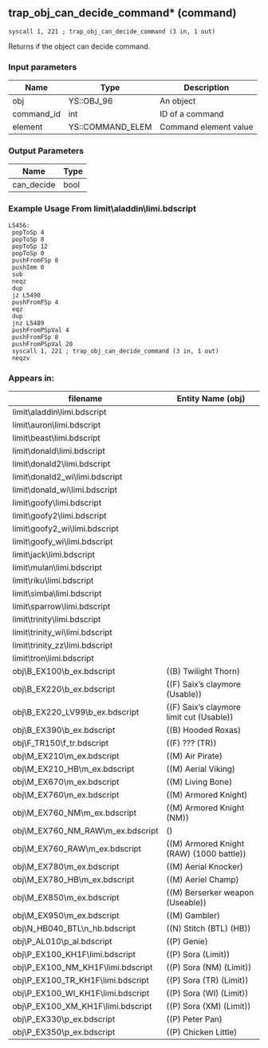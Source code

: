 ## trap_obj_can_decide_command* (command)

`syscall 1, 221 ; trap_obj_can_decide_command (3 in, 1 out)`

Returns  if the object can decide command.

### Input parameters
| Name | Type | Description
|------|------|------------
| obj   | YS::OBJ_96   | An object
| command_id   | int   | ID of a command
| element   | YS::COMMAND_ELEM   | Command element value


### Output Parameters
| Name | Type
|------|-----
| can_decide   | bool   
### Example Usage From limit\aladdin\limi.bdscript
```plaintext
L5456:
 popToSp 4
 popToSp 8
 popToSp 12
 popToSp 0
 pushFromFSp 8
 pushImm 0
 sub 
 neqz 
 dup 
 jz L5490
 pushFromFSp 4
 eqz 
 dup 
 jnz L5489
 pushFromPSpVal 4
 pushFromFSp 8
 pushFromPSpVal 20
 syscall 1, 221 ; trap_obj_can_decide_command (3 in, 1 out)
 neqzv
```


### Appears in:
| filename | Entity Name (obj)
|----------|-------------
| limit\aladdin\limi.bdscript       |           
| limit\auron\limi.bdscript       |           
| limit\beast\limi.bdscript       |           
| limit\donald\limi.bdscript       |           
| limit\donald2\limi.bdscript       |           
| limit\donald2_wi\limi.bdscript       |           
| limit\donald_wi\limi.bdscript       |           
| limit\goofy\limi.bdscript       |           
| limit\goofy2\limi.bdscript       |           
| limit\goofy2_wi\limi.bdscript       |           
| limit\goofy_wi\limi.bdscript       |           
| limit\jack\limi.bdscript       |           
| limit\mulan\limi.bdscript       |           
| limit\riku\limi.bdscript       |           
| limit\simba\limi.bdscript       |           
| limit\sparrow\limi.bdscript       |           
| limit\trinity\limi.bdscript       |           
| limit\trinity_wi\limi.bdscript       |           
| limit\trinity_zz\limi.bdscript       |           
| limit\tron\limi.bdscript       |           
| obj\B_EX100\b_ex.bdscript       | ((B) Twilight Thorn)          
| obj\B_EX220\b_ex.bdscript       | ((F) Saix’s claymore (Usable))          
| obj\B_EX220_LV99\b_ex.bdscript       | ((F) Saix’s claymore limit cut (Usable))          
| obj\B_EX390\b_ex.bdscript       | ((B) Hooded Roxas)          
| obj\F_TR150\f_tr.bdscript       | ((F) ??? (TR))          
| obj\M_EX210\m_ex.bdscript       | ((M) Air Pirate)          
| obj\M_EX210_HB\m_ex.bdscript       | ((M) Aerial Viking)          
| obj\M_EX670\m_ex.bdscript       | ((M) Living Bone)          
| obj\M_EX760\m_ex.bdscript       | ((M) Armored Knight)          
| obj\M_EX760_NM\m_ex.bdscript       | ((M) Armored Knight (NM))          
| obj\M_EX760_NM_RAW\m_ex.bdscript       | ()          
| obj\M_EX760_RAW\m_ex.bdscript       | ((M) Armored Knight (RAW) (1000 battle))          
| obj\M_EX780\m_ex.bdscript       | ((M) Aerial Knocker)          
| obj\M_EX780_HB\m_ex.bdscript       | ((M) Aeriel Champ)          
| obj\M_EX850\m_ex.bdscript       | ((M) Berserker weapon (Useable))          
| obj\M_EX950\m_ex.bdscript       | ((M) Gambler)          
| obj\N_HB040_BTL\n_hb.bdscript       | ((N) Stitch (BTL) (HB))          
| obj\P_AL010\p_al.bdscript       | ((P) Genie)          
| obj\P_EX100_KH1F\limi.bdscript       | ((P) Sora (Limit))          
| obj\P_EX100_NM_KH1F\limi.bdscript       | ((P) Sora (NM) (Limit))          
| obj\P_EX100_TR_KH1F\limi.bdscript       | ((P) Sora (TR) (Limit))          
| obj\P_EX100_WI_KH1F\limi.bdscript       | ((P) Sora (WI) (Limit))          
| obj\P_EX100_XM_KH1F\limi.bdscript       | ((P) Sora (XM) (Limit))          
| obj\P_EX330\p_ex.bdscript       | ((P) Peter Pan)          
| obj\P_EX350\p_ex.bdscript       | ((P) Chicken Little)          



